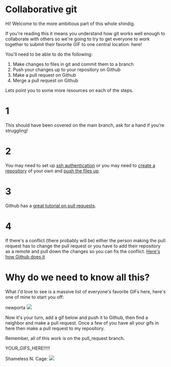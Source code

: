 Collaborative git
================

Hi! Welcome to the more ambitious part of this whole shindig.

If you're reading this it means you understand how git works well enough to
collaborate with others so we're going to try to get everyone to work together
to submit their favorite GIF to one central location: here!

You'll need to be able to do the following:

1. Make changes to files in git and commit them to a branch
2. Push your changes up to your repository on Github
3. Make a pull request on Github
4. Merge a pull request on Github

Lets point you to some more resources on each of the steps.

1
=
This should have been covered on the main branch, ask for a hand if you're struggling!

2
=
You may need to set up [ssh authentication](https://help.github.com/articles/generating-ssh-keys/)
or you may need to [create a repository](https://help.github.com/articles/creating-a-new-repository/)
of your own and [push the files up](https://help.github.com/articles/adding-an-existing-project-to-github-using-the-command-line).

3
=
Github has a [great tutorial on pull requests](https://help.github.com/articles/using-pull-requests/).

4
=
If there's a conflict (there probably will be) either the person making the pull request has to change
the pull request or you have to add their repository as a remote and pull down the changes so you
can fix the conflict. [Here's how Github does it](https://help.github.com/articles/checking-out-pull-requests-locally/)


Why do we need to know all this?
================================
What I'd love to see is a massive list of everyone's favorite GIFs here, here's one of mine to start you off:

newporta
![](https://i.imgur.com/iGDKgcp.gif)

Now it's your turn, add a gif below and push it to Github, then find a neighbor and make a pull request.
Once a few of you have all your gifs in here then make a pull request to my repository.

Remember, all of this work is on the pull_request branch.


YOUR_GIFS_HERE!!!!!

Shameless N. Cage:
![](http://i.giphy.com/bn0zlGb4LOyo8.gif)
